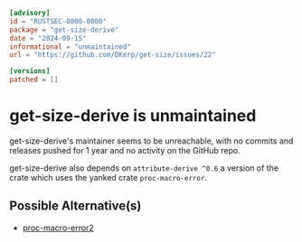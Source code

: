 ```toml
[advisory]
id = "RUSTSEC-0000-0000"
package = "get-size-derive"
date = "2024-09-15"
informational = "unmaintained"
url = "https://github.com/DKerp/get-size/issues/22"

[versions]
patched = []
```

# get-size-derive is unmaintained

get-size-derive's maintainer seems to be unreachable, with no commits and releases pushed for 1 year and no activity on the GitHub repo.

get-size-derive also depends on `attribute-derive ^0.6` a version of the crate which uses the yanked crate `proc-macro-error`.

## Possible Alternative(s)

- [proc-macro-error2](https://crates.io/crates/get-size-derive2)
